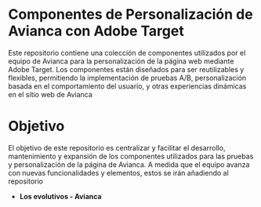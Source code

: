 # Componentes de Personalización de Avianca con Adobe Target

Este repositorio contiene una colección de componentes utilizados por el equipo de Avianca para la personalización de la página web mediante Adobe Target. Los componentes están diseñados para ser reutilizables y flexibles, permitiendo la implementación de pruebas A/B, personalización basada en el comportamiento del usuario, y otras experiencias dinámicas en el sitio web de Avianca

# Objetivo

El objetivo de este repositorio es centralizar y facilitar el desarrollo, mantenimiento y expansión de los componentes utilizados para las pruebas y personalización de la página de Avianca. A medida que el equipo avanza con nuevas funcionalidades y elementos, estos se irán añadiendo al repositorio

- **Los evolutivos - Avianca**